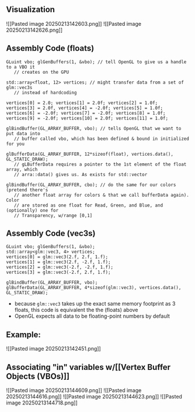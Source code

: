 ## Visualization
![[Pasted image 20250213142603.png]]
![[Pasted image 20250213142626.png]]

## Assembly Code (floats)
```
GLuint vbo; glGenBuffers(1, &vbo); // tell OpenGL to give us a handle to a VBO it
   // creates on the GPU

std::array<float, 12> vertices; // might transfer data from a set of glm::vec3s
   // instead of hardcoding

vertices[0] = 2.0; vertices[1] = 2.0f; vertices[2] = 1.0f;
vertices[3] = 2.0f, vertices[4] = -2.0f; vertices[5] = 1.0f;
vertices[6] = -2.0f; vertices[7] = -2.0f; vertices[8] = 1.0f;
vertices[9] = -2.0f; vertices[10] = 2.0f; vertices[11] = 1.0f;

glBindBuffer(GL_ARRAY_BUFFER, vbo); // tells OpenGL that we want to put data into
   // buffer called vbo, which has been defined & bound in initialized for you

glBufferData(GL_ARRAY_BUFFER, 12*sizeof(float), vertices.data(), GL_STATIC_DRAW); 
   // gLBufferData requires a pointer to the 1st element of the float array, which
   // arra::data() gives us. As exists for std::vector

glBindBuffer(GL_ARRAY_BUFFER, cbo); // do the same for our colors (pretend there's
   // another float array for colors & that we call bufferData again). Color 
   // are stored as one float for Read, Green, and Blue, and (optionally) one for 
   // Transparency, w/range [0,1]
```

## Assembly Code (vec3s)
```
GLuint vbo; glGenBuffers(1, &vbo);
std::array<glm::vec3, 4> vertices;
vertices[0] = glm::vec3(2.f, 2.f, 1.f);
vertices[1] = glm::vec3(2.f, -2.f, 1.f);
vertices[2] = glm::vec3(-2.f, -2.f, 1.f);
vertices[3] = glm::vec3(-2.f, 2.f, 1.f);

glBindBuffer(GL_ARRAY_BUFFER, vbo);
glBufferData(GL_ARRAY_BUFFER, 4*sizeof(glm::vec3), vertices.data(), GL_STATIC_DRAW);
```
- because `glm::vec3` takes up the exact same memory footprint as 3 floats, this code is equivalent the the (floats) above
- OpenGL expects all data to be floating-point numbers by default

## Example:
![[Pasted image 20250213142451.png]]

## Associating "in" variables w/[[Vertex Buffer Objects (VBOs)]]
![[Pasted image 20250213144609.png]]
![[Pasted image 20250213144616.png]]
![[Pasted image 20250213144623.png]]
![[Pasted image 20250213144718.png]]

